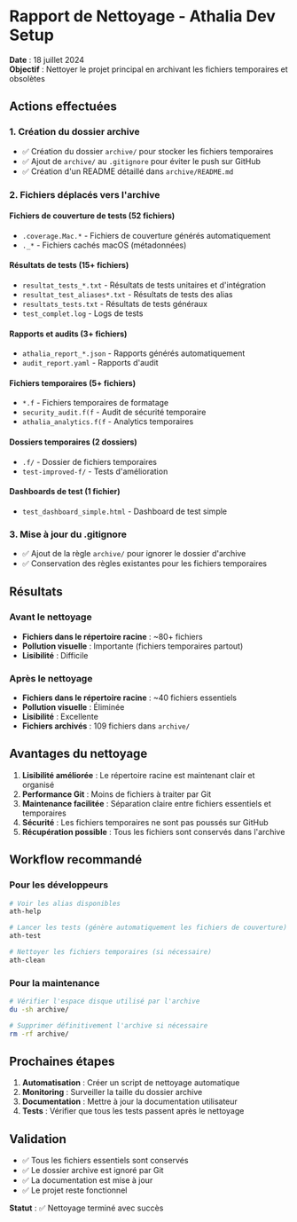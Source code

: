 # Rapport de Nettoyage - Athalia Dev Setup

**Date** : 18 juillet 2024  
**Objectif** : Nettoyer le projet principal en archivant les fichiers temporaires et obsolètes

## Actions effectuées

### 1. Création du dossier archive
- ✅ Création du dossier `archive/` pour stocker les fichiers temporaires
- ✅ Ajout de `archive/` au `.gitignore` pour éviter le push sur GitHub
- ✅ Création d'un README détaillé dans `archive/README.md`

### 2. Fichiers déplacés vers l'archive

#### Fichiers de couverture de tests (52 fichiers)
- `.coverage.Mac.*` - Fichiers de couverture générés automatiquement
- `._*` - Fichiers cachés macOS (métadonnées)

#### Résultats de tests (15+ fichiers)
- `resultat_tests_*.txt` - Résultats de tests unitaires et d'intégration
- `resultat_test_aliases*.txt` - Résultats de tests des alias
- `resultats_tests.txt` - Résultats de tests généraux
- `test_complet.log` - Logs de tests

#### Rapports et audits (3+ fichiers)
- `athalia_report_*.json` - Rapports générés automatiquement
- `audit_report.yaml` - Rapports d'audit

#### Fichiers temporaires (5+ fichiers)
- `*.f` - Fichiers temporaires de formatage
- `security_audit.f(f` - Audit de sécurité temporaire
- `athalia_analytics.f(f` - Analytics temporaires

#### Dossiers temporaires (2 dossiers)
- `.f/` - Dossier de fichiers temporaires
- `test-improved-f/` - Tests d'amélioration

#### Dashboards de test (1 fichier)
- `test_dashboard_simple.html` - Dashboard de test simple

### 3. Mise à jour du .gitignore
- ✅ Ajout de la règle `archive/` pour ignorer le dossier d'archive
- ✅ Conservation des règles existantes pour les fichiers temporaires

## Résultats

### Avant le nettoyage
- **Fichiers dans le répertoire racine** : ~80+ fichiers
- **Pollution visuelle** : Importante (fichiers temporaires partout)
- **Lisibilité** : Difficile

### Après le nettoyage
- **Fichiers dans le répertoire racine** : ~40 fichiers essentiels
- **Pollution visuelle** : Éliminée
- **Lisibilité** : Excellente
- **Fichiers archivés** : 109 fichiers dans `archive/`

## Avantages du nettoyage

1. **Lisibilité améliorée** : Le répertoire racine est maintenant clair et organisé
2. **Performance Git** : Moins de fichiers à traiter par Git
3. **Maintenance facilitée** : Séparation claire entre fichiers essentiels et temporaires
4. **Sécurité** : Les fichiers temporaires ne sont pas poussés sur GitHub
5. **Récupération possible** : Tous les fichiers sont conservés dans l'archive

## Workflow recommandé

### Pour les développeurs
```bash
# Voir les alias disponibles
ath-help

# Lancer les tests (génère automatiquement les fichiers de couverture)
ath-test

# Nettoyer les fichiers temporaires (si nécessaire)
ath-clean
```

### Pour la maintenance
```bash
# Vérifier l'espace disque utilisé par l'archive
du -sh archive/

# Supprimer définitivement l'archive si nécessaire
rm -rf archive/
```

## Prochaines étapes

1. **Automatisation** : Créer un script de nettoyage automatique
2. **Monitoring** : Surveiller la taille du dossier archive
3. **Documentation** : Mettre à jour la documentation utilisateur
4. **Tests** : Vérifier que tous les tests passent après le nettoyage

## Validation

- ✅ Tous les fichiers essentiels sont conservés
- ✅ Le dossier archive est ignoré par Git
- ✅ La documentation est mise à jour
- ✅ Le projet reste fonctionnel

**Statut** : ✅ Nettoyage terminé avec succès 